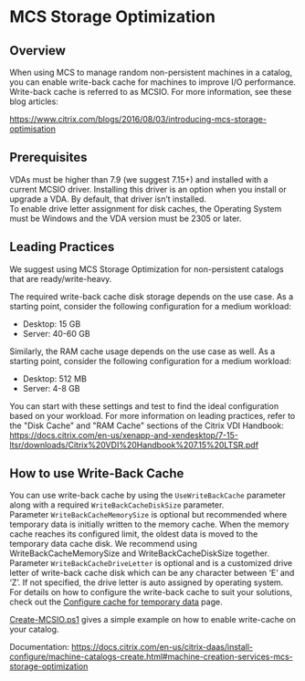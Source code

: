 # MCS Storage Optimization
## Overview
When using MCS to manage random non-persistent machines in a catalog, you can enable write-back cache for machines to improve I/O performance.  
Write-back cache is referred to as MCSIO. For more information, see these blog articles:

https://www.citrix.com/blogs/2016/08/03/introducing-mcs-storage-optimisation


## Prerequisites
VDAs must be higher than 7.9 (we suggest 7.15+) and installed with a current MCSIO driver. Installing this driver is an option when you install or upgrade a VDA. By default, that driver isn’t installed.  
To enable drive letter assignment for disk caches, the Operating System must be Windows and the VDA version must be 2305 or later.

## Leading Practices
We suggest using MCS Storage Optimization for non-persistent catalogs that are ready/write-heavy. 

The required write-back cache disk storage depends on the use case. As a starting point, consider the following configuration for a medium workload:
* Desktop: 15 GB
* Server: 40-60 GB

Similarly, the RAM cache usage depends on the use case as well. As a starting point, consider the following configuration for a medium workload:
* Desktop: 512 MB
* Server: 4-8 GB

You can start with these settings and test to find the ideal configuration based on your workload. For more information on leading practices, refer to the "Disk Cache" and "RAM Cache" sections of the Citrix VDI Handbook: https://docs.citrix.com/en-us/xenapp-and-xendesktop/7-15-ltsr/downloads/Citrix%20VDI%20Handbook%207.15%20LTSR.pdf

## How to use Write-Back Cache
You can use write-back cache by using the `UseWriteBackCache` parameter along with a required `WriteBackCacheDiskSize` parameter.  
Parameter `WriteBackCacheMemorySize` is optional but recommended where temporary data is initially written to the memory cache. When the memory cache reaches its configured limit, the oldest data is moved to the temporary data cache disk. We recommend using WriteBackCacheMemorySize and WriteBackCacheDiskSize together. 
Parameter `WriteBackCacheDriveLetter` is optional and is a customized drive letter of write-back cache disk which can be any character between ‘E’ and ‘Z’. If not specified, the drive letter is auto assigned by operating system.  
For details on how to configure the write-back cache to suit your solutions, check out the [Configure cache for temporary data](https://docs.citrix.com/en-us/citrix-daas/install-configure/machine-catalogs-create.html#configure-cache-for-temporary-data) page.  

[Create-MCSIO.ps1](Create-MCSIO.ps1) gives a simple example on how to enable write-cache on your catalog.

Documentation: https://docs.citrix.com/en-us/citrix-daas/install-configure/machine-catalogs-create.html#machine-creation-services-mcs-storage-optimization 